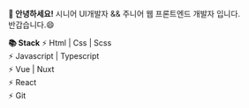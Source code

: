 **👋 안녕하세요!** 
시니어 UI개발자 && 주니어 웹 프론트엔드 개발자 입니다.  
반갑습니다.😄

**📚 Stack**
⚡ Html | Css | Scss  
⚡ Javascript | Typescript  
⚡ Vue | Nuxt  
⚡ React  
⚡ Git
